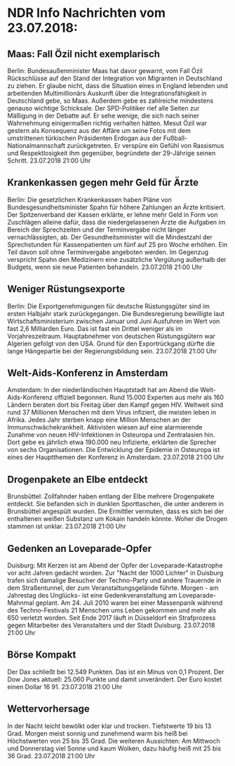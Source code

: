 # NDR Info Nachrichten vom 23.07.2018:


## Maas: Fall Özil nicht exemplarisch
Berlin: Bundesaußenminister Maas hat davor gewarnt, vom Fall Özil Rückschlüsse auf den Stand der Integration von Migranten in Deutschland zu ziehen. Er glaube nicht, dass die Situation eines in England lebenden und arbeitenden Multimillionärs Auskunft über die Integrationsfähigkeit in Deutschland gebe, so Maas. Außerdem gebe es zahlreiche mindestens genauso wichtige Schicksale. Der SPD-Politiker rief alle Seiten zur Mäßigung in der Debatte auf. Er sehe wenige, die sich nach seiner Wahrnehmung einigermaßen richtig verhalten hätten. Mesut Özil war gestern als Konsequenz aus der Affäre um seine Fotos mit dem umstrittenen türkischen Präsidenten Erdogan aus der Fußball-Nationalmannschaft zurückgetreten. Er verspüre ein Gefühl von Rassismus und Respektlosigkeit ihm gegenüber, begründete der 29-Jährige seinen Schritt. 23.07.2018 21:00 Uhr 

## Krankenkassen gegen mehr Geld für Ärzte
Berlin: Die gesetzlichen Krankenkassen haben Pläne von Bundesgesundheitsminister Spahn für höhere Zahlungen an Ärzte kritisiert. Der Spitzenverband der Kassen erklärte, er lehne mehr Geld in Form von Zuschlägen alleine dafür, dass die niedergelassenen Ärzte die Aufgaben im Bereich der Sprechzeiten und der Terminvergabe nicht länger vernachlässigten, ab. Der Gesundheitsminister will die Mindestzahl der Sprechstunden für Kassenpatienten um fünf auf 25 pro Woche erhöhen. Ein Teil davon soll ohne Terminvergabe angeboten werden. Im Gegenzug verspricht Spahn den Medizinern eine zusätzliche Vergütung außerhalb der Budgets, wenn sie neue Patienten behandeln. 23.07.2018 21:00 Uhr 

## Weniger Rüstungsexporte
Berlin: Die Exportgenehmigungen für deutsche Rüstungsgüter sind im ersten Halbjahr stark zurückgegangen. Die Bundesregierung bewilligte laut Wirtschaftsministerium zwischen Januar und Juni Ausfuhren im Wert von fast 2,6 Milliarden Euro. Das ist fast ein Drittel weniger als im Vorjahreszeitraum. Hauptabnehmer von deutschen Rüstungsgütern war Algerien gefolgt von den USA. Grund für den Exportrückgang dürfte die lange Hängepartie bei der Regierungsbildung sein. 23.07.2018 21:00 Uhr 

## Welt-Aids-Konferenz in Amsterdam
Amsterdam: In der niederländischen Hauptstadt hat am Abend die Welt-Aids-Konferenz offiziell begonnen. Rund 15.000 Experten aus mehr als 160 Ländern beraten dort bis Freitag über den Kampf gegen HIV. Weltweit sind rund 37 Millionen Menschen mit dem Virus infiziert, die meisten leben in Afrika. Jedes Jahr sterben knapp eine Million Menschen an der Immunschwächekrankheit. Aktivisten wiesen auf eine alarmierende Zunahme von neuen HIV-Infektionen in Osteuropa und Zentralasien hin. Dort gebe es jährlich etwa 190.000 neu Infizierte, erklärten die Sprecher von sechs Organisationen. Die Entwicklung der Epidemie in Osteuropa ist eines der Hauptthemen der Konferenz in Amsterdam. 23.07.2018 21:00 Uhr 

## Drogenpakete an Elbe entdeckt
Brunsbüttel:   Zollfahnder haben entlang der Elbe mehrere Drogenpakete entdeckt. Sie befanden sich in dunklen Sporttaschen, die unter anderem in Brunsbüttel angespült wurden. Die Ermittler vermuten, dass es sich bei der enthaltenen weißen Substanz um Kokain handeln könnte. Woher die Drogen stammen ist unklar. 23.07.2018 21:00 Uhr 

## Gedenken an Loveparade-Opfer
Duisburg: Mit Kerzen ist am Abend der Opfer der Loveparade-Katastrophe vor acht Jahren gedacht worden. Zur "Nacht der 1000 Lichter" in Duisburg trafen sich damalige Besucher der Techno-Party und andere Trauernde in dem Straßentunnel, der zum Veranstaltungsgelände führte. Morgen - am Jahrestag des Unglücks-  ist eine Gedenkveranstaltung am Loveparade-Mahnmal geplant. Am 24. Juli 2010 waren bei einer Massenpanik während des Techno-Festivals 21 Menschen ums Leben gekommen und mehr als 650 verletzt worden. Seit Ende 2017 läuft in Düsseldorf ein Strafprozess gegen Mitarbeiter des Veranstalters und der Stadt Duisburg. 23.07.2018 21:00 Uhr 

## Börse Kompakt
Der Dax schließt bei 12.549 Punkten. Das ist ein Minus von 0,1 Prozent. Der Dow Jones aktuell: 25.060 Punkte und damit unverändert. Der Euro kostet einen Dollar 16 91. 23.07.2018 21:00 Uhr 

## Wettervorhersage
In der Nacht leicht bewölkt oder klar und trocken. Tiefstwerte 19 bis 13 Grad. Morgen meist sonnig und zunehmend warm bis heiß bei Höchstwerten von 25 bis 35 Grad. Die weiteren Aussichten: Am Mittwoch und Donnerstag viel Sonne und kaum Wolken, dazu häufig heiß mit 25 bis 36 Grad. 23.07.2018 21:00 Uhr 
